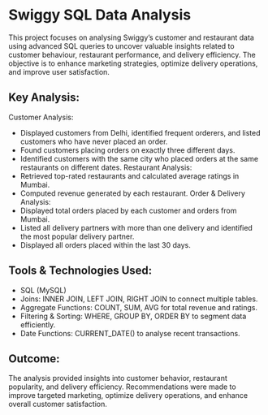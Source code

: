 # Swiggy SQL Data Analysis
This project focuses on analysing Swiggy’s customer and restaurant data using advanced SQL queries to uncover valuable insights related to customer behaviour, restaurant performance, and delivery efficiency. The objective is to enhance marketing strategies, optimize delivery operations, and improve user satisfaction.

## Key Analysis:
Customer Analysis:
* Displayed customers from Delhi, identified frequent orderers, and listed customers who have never placed an order.
* Found customers placing orders on exactly three different days.
* Identified customers with the same city who placed orders at the same restaurants on different dates.
Restaurant Analysis:
* Retrieved top-rated restaurants and calculated average ratings in Mumbai.
* Computed revenue generated by each restaurant.
Order & Delivery Analysis:
* Displayed total orders placed by each customer and orders from Mumbai.
* Listed all delivery partners with more than one delivery and identified the most popular delivery partner.
* Displayed all orders placed within the last 30 days.

## Tools & Technologies Used:
* SQL (MySQL)
* Joins: INNER JOIN, LEFT JOIN, RIGHT JOIN to connect multiple tables.
* Aggregate Functions: COUNT, SUM, AVG for total revenue and ratings.
* Filtering & Sorting: WHERE, GROUP BY, ORDER BY to segment data efficiently.
* Date Functions: CURRENT_DATE() to analyse recent transactions.

## Outcome:
The analysis provided insights into customer behavior, restaurant popularity, and delivery efficiency. Recommendations were made to improve targeted marketing, optimize delivery operations, and enhance overall customer satisfaction.

 
